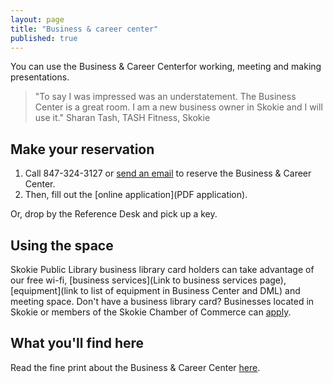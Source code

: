 ```yaml
---
layout: page
title: "Business & career center"
published: true
---
```


You can use the Business & Career Centerfor working, meeting and making presentations. 

> "To say I was impressed was an understatement. The Business Center is a great room. I am a new business owner in Skokie and I will use it." Sharan Tash, TASH Fitness, Skokie

## Make your reservation

1. Call 847-324-3127 or [send an email](jpapke@skokielibrary.info) to reserve the Business & Career Center.
2. Then, fill out the [online application](PDF application). 

Or, drop by the Reference Desk and pick up a key. 

## Using the space
Skokie Public Library business library card holders can take advantage of our free wi-fi, [business services](Link to business services page), [equipment](link to list of equipment in Business Center and DML) and meeting space. Don't have a business library card? Businesses located in Skokie or members of the Skokie Chamber of Commerce can [apply](http://www.skokielibrary.info/s_about/How/business-card-application.pdf). 

## What you'll find here


Read the fine print about the Business & Career Center [here](http://www.skokielibrary.info/s_about/ab_facilities/business_center/procedures.asp).

